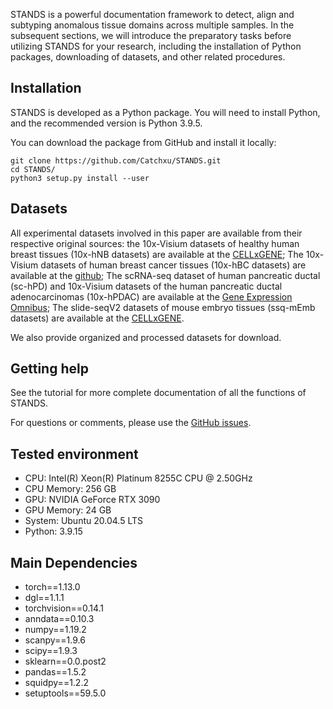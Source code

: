 STANDS is a powerful documentation framework to detect, align and subtyping anomalous tissue domains across multiple samples. In the subsequent sections, we will introduce the preparatory tasks before utilizing STANDS for your research, including the installation of Python packages, downloading of datasets, and other related procedures.




## Installation
STANDS is developed as a Python package. You will need to install Python, and the recommended version is Python 3.9.5.

You can download the package from GitHub and install it locally:

```commandline
git clone https://github.com/Catchxu/STANDS.git
cd STANDS/
python3 setup.py install --user
```




## Datasets
All experimental datasets involved in this paper are available from their respective original sources: the 10x-Visium datasets of healthy human breast tissues (10x-hNB datasets) are available at the [CELLxGENE](https://cellxgene.cziscience.com/collections/4195ab4c-20bd-4cd3-8b3d-65601277e731); The 10x-Visium datasets of human breast cancer tissues (10x-hBC datasets) are available at the [github](https://github.com/almaan/her2st/tree/master); The scRNA-seq dataset of human pancreatic ductal (sc-hPD) and 10x-Visium datasets of the human pancreatic ductal adenocarcinomas (10x-hPDAC) are available at the [Gene Expression Omnibus](https://www.ncbi.nlm.nih.gov/geo/query/acc.cgi?acc=GSE111672); The slide-seqV2 datasets of mouse embryo tissues (ssq-mEmb datasets) are available at the [CELLxGENE](https://cellxgene.cziscience.com/collections/d74b6979-efba-47cd-990a-9d80ccf29055).

We also provide organized and processed datasets for download.




## Getting help
See the tutorial for more complete documentation of all the functions of STANDS.

For questions or comments, please use the [GitHub issues](https://github.com/Catchxu/STANDS/issues).




## Tested environment
- CPU: Intel(R) Xeon(R) Platinum 8255C CPU @ 2.50GHz
- CPU Memory: 256 GB
- GPU: NVIDIA GeForce RTX 3090 
- GPU Memory: 24 GB
- System: Ubuntu 20.04.5 LTS
- Python: 3.9.15




## Main Dependencies
- torch==1.13.0
- dgl==1.1.1
- torchvision==0.14.1
- anndata==0.10.3
- numpy==1.19.2
- scanpy==1.9.6
- scipy==1.9.3
- sklearn==0.0.post2
- pandas==1.5.2
- squidpy==1.2.2
- setuptools==59.5.0